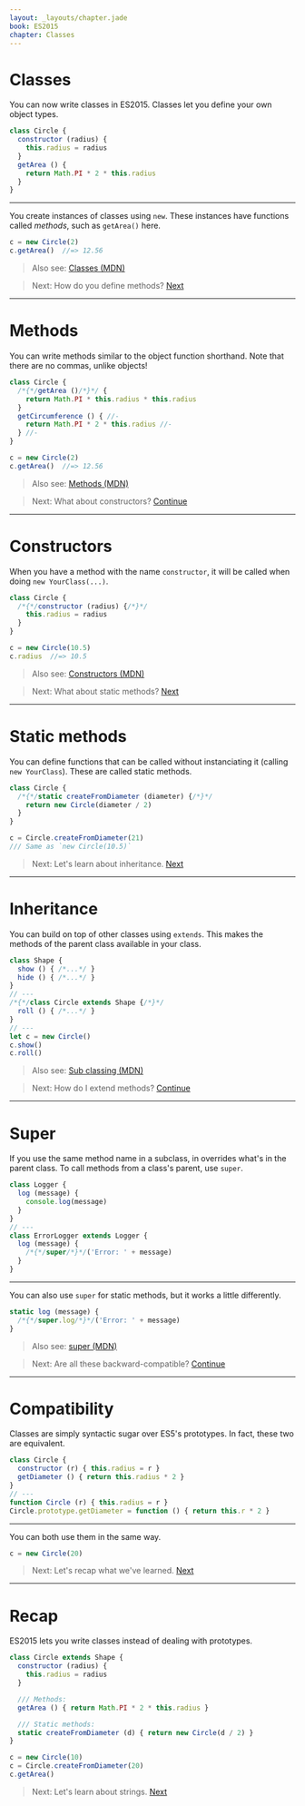 ```yaml
---
layout: _layouts/chapter.jade
book: ES2015
chapter: Classes
---
```


# Classes

You can now write classes in ES2015. Classes let you define your own object types.

```js
class Circle {
  constructor (radius) {
    this.radius = radius
  }
  getArea () {
    return Math.PI * 2 * this.radius
  }
}
```

---

You create instances of classes using `new`. These instances have functions called *methods*, such as `getArea()` here.

```js
c = new Circle(2)
c.getArea()  //=> 12.56
```

> Also see: [Classes (MDN)](https://developer.mozilla.org/en-US/docs/Web/JavaScript/Reference/Classes)

<!-- -->

> Next: How do you define methods? [Next](#methods)

* * * * * * * * * * * * * * * * * * * * * * * * * * * * * * * * * * * * * * *

# Methods

You can write methods similar to the object function shorthand. Note that there are no commas, unlike objects!

```js
class Circle {
  /*{*/getArea ()/*}*/ {
    return Math.PI * this.radius * this.radius
  }
  getCircumference () { //-
    return Math.PI * 2 * this.radius //-
  } //-
}
```

```js
c = new Circle(2)
c.getArea()  //=> 12.56
```

> Also see: [Methods (MDN)](https://developer.mozilla.org/en-US/docs/Web/JavaScript/Reference/Classes#Prototype_methods)

<!-- -->

> Next: What about constructors? [Continue](#constructors)

* * * * * * * * * * * * * * * * * * * * * * * * * * * * * * * * * * * * * * *

# Constructors

When you have a method with the name `constructor`, it will be called when doing `new YourClass(...)`.

```js
class Circle {
  /*{*/constructor (radius) {/*}*/
    this.radius = radius
  }
}
```

```js
c = new Circle(10.5)
c.radius  //=> 10.5
```

> Also see: [Constructors (MDN)](https://developer.mozilla.org/en-US/docs/Web/JavaScript/Reference/Classes/constructor)

> Next: What about static methods? [Next](#static-methods)

* * * * * * * * * * * * * * * * * * * * * * * * * * * * * * * * * * * * * * *

# Static methods

You can define functions that can be called without instanciating it (calling `new YourClass`). These are called static methods.

```js
class Circle {
  /*{*/static createFromDiameter (diameter) {/*}*/
    return new Circle(diameter / 2)
  }
}
```

```js
c = Circle.createFromDiameter(21)
/// Same as `new Circle(10.5)`
```

> Next: Let's learn about inheritance. [Next](#inheritance)

* * * * * * * * * * * * * * * * * * * * * * * * * * * * * * * * * * * * * * *

# Inheritance

You can build on top of other classes using `extends`. This makes the methods of the parent class available in your class.

```js
class Shape {
  show () { /*...*/ }
  hide () { /*...*/ }
}
// ---
/*{*/class Circle extends Shape {/*}*/
  roll () { /*...*/ }
}
// ---
let c = new Circle()
c.show()
c.roll()
```

> Also see: [Sub classing (MDN)](https://developer.mozilla.org/en-US/docs/Web/JavaScript/Reference/Classes#Sub_classing_with_extends)

<!-- -->

> Next: How do I extend methods? [Continue](#compatibility)

* * * * * * * * * * * * * * * * * * * * * * * * * * * * * * * * * * * * * * *

# Super

If you use the same method name in a subclass, in overrides what's in the parent class. To call methods from a class's parent, use `super`.

```js
class Logger {
  log (message) {
    console.log(message)
  }
}
// ---
class ErrorLogger extends Logger {
  log (message) {
    /*{*/super/*}*/('Error: ' + message)
  }
}
```

---

You can also use `super` for static methods, but it works a little differently.

```js
static log (message) {
  /*{*/super.log/*}*/('Error: ' + message)
}
```

> Also see: [super (MDN)](https://developer.mozilla.org/en-US/docs/Web/JavaScript/Reference/Operators/super)

<!-- -->

> Next: Are all these backward-compatible? [Continue](#compatibility)

* * * * * * * * * * * * * * * * * * * * * * * * * * * * * * * * * * * * * * *

# Compatibility

Classes are simply syntactic sugar over ES5's prototypes. In fact, these two are equivalent.

```js
class Circle {
  constructor (r) { this.radius = r }
  getDiameter () { return this.radius * 2 }
}
// ---
function Circle (r) { this.radius = r }
Circle.prototype.getDiameter = function () { return this.r * 2 }
```

---

You can both use them in the same way.

```js
c = new Circle(20)
```

> Next: Let's recap what we've learned. [Next](#recap)

* * * * * * * * * * * * * * * * * * * * * * * * * * * * * * * * * * * * * * *

# Recap

ES2015 lets you write classes instead of dealing with prototypes.

```js
class Circle extends Shape {
  constructor (radius) {
    this.radius = radius
  }

  /// Methods:
  getArea () { return Math.PI * 2 * this.radius }

  /// Static methods:
  static createFromDiameter (d) { return new Circle(d / 2) }
}
```

```js
c = new Circle(10)
c = Circle.createFromDiameter(20)
c.getArea()
```

> Next: Let's learn about strings. [Next](strings.html)
